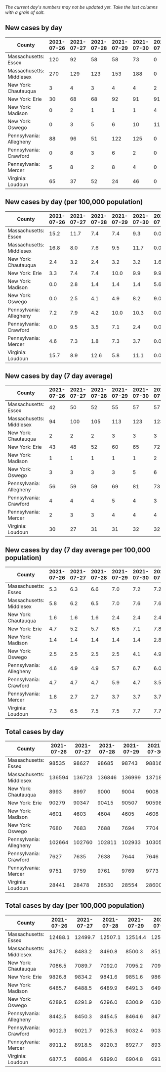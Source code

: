 _The current day's numbers may not be updated yet. Take the last columns with a grain of salt._
## New cases by day

| County | 2021-07-26 | 2021-07-27 | 2021-07-28 | 2021-07-29 | 2021-07-30 | 2021-07-31 | 2021-08-01 |
| --- | --- | --- | --- | --- | --- | --- | --- |
| Massachusetts: Essex | 120 | 92 | 58 | 58 | 73 | 0 | 0 |
| Massachusetts: Middlesex | 270 | 129 | 123 | 153 | 188 | 0 | 0 |
| New York: Chautauqua | 3 | 4 | 3 | 4 | 4 | 2 | 4 |
| New York: Erie | 30 | 68 | 68 | 92 | 91 | 91 | 94 |
| New York: Madison | 0 | 2 | 1 | 1 | 1 | 4 | 2 |
| New York: Oswego | 0 | 3 | 5 | 6 | 10 | 11 | 5 |
| Pennsylvania: Allegheny | 88 | 96 | 51 | 122 | 125 | 0 | 229 |
| Pennsylvania: Crawford | 0 | 8 | 3 | 6 | 2 | 0 | 19 |
| Pennsylvania: Mercer | 5 | 8 | 2 | 8 | 4 | 0 | 13 |
| Virginia: Loudoun | 65 | 37 | 52 | 24 | 46 | 0 | 0 |

## New cases by day (per 100,000 population)

| County | 2021-07-26 | 2021-07-27 | 2021-07-28 | 2021-07-29 | 2021-07-30 | 2021-07-31 | 2021-08-01 |
| --- | --- | --- | --- | --- | --- | --- | --- |
| Massachusetts: Essex | 15.2 | 11.7 | 7.4 | 7.4 | 9.3 | 0.0 | 0.0 |
| Massachusetts: Middlesex | 16.8 | 8.0 | 7.6 | 9.5 | 11.7 | 0.0 | 0.0 |
| New York: Chautauqua | 2.4 | 3.2 | 2.4 | 3.2 | 3.2 | 1.6 | 3.2 |
| New York: Erie | 3.3 | 7.4 | 7.4 | 10.0 | 9.9 | 9.9 | 10.2 |
| New York: Madison | 0.0 | 2.8 | 1.4 | 1.4 | 1.4 | 5.6 | 2.8 |
| New York: Oswego | 0.0 | 2.5 | 4.1 | 4.9 | 8.2 | 9.0 | 4.1 |
| Pennsylvania: Allegheny | 7.2 | 7.9 | 4.2 | 10.0 | 10.3 | 0.0 | 18.8 |
| Pennsylvania: Crawford | 0.0 | 9.5 | 3.5 | 7.1 | 2.4 | 0.0 | 22.5 |
| Pennsylvania: Mercer | 4.6 | 7.3 | 1.8 | 7.3 | 3.7 | 0.0 | 11.9 |
| Virginia: Loudoun | 15.7 | 8.9 | 12.6 | 5.8 | 11.1 | 0.0 | 0.0 |

## New cases by day (7 day average)

| County | 2021-07-26 | 2021-07-27 | 2021-07-28 | 2021-07-29 | 2021-07-30 | 2021-07-31 | 2021-08-01 |
| --- | --- | --- | --- | --- | --- | --- | --- |
| Massachusetts: Essex | 42 | 50 | 52 | 55 | 57 | 57 | 57 |
| Massachusetts: Middlesex | 94 | 100 | 105 | 113 | 123 | 123 | 123 |
| New York: Chautauqua | 2 | 2 | 2 | 3 | 3 | 3 | 3 |
| New York: Erie | 43 | 48 | 52 | 60 | 65 | 72 | 76 |
| New York: Madison | 1 | 1 | 1 | 1 | 1 | 2 | 2 |
| New York: Oswego | 3 | 3 | 3 | 3 | 5 | 6 | 6 |
| Pennsylvania: Allegheny | 56 | 59 | 59 | 69 | 81 | 73 | 102 |
| Pennsylvania: Crawford | 4 | 4 | 4 | 5 | 4 | 3 | 5 |
| Pennsylvania: Mercer | 2 | 3 | 3 | 4 | 4 | 4 | 6 |
| Virginia: Loudoun | 30 | 27 | 31 | 31 | 32 | 32 | 32 |

## New cases by day (7 day average per 100,000 population)

| County | 2021-07-26 | 2021-07-27 | 2021-07-28 | 2021-07-29 | 2021-07-30 | 2021-07-31 | 2021-08-01 |
| --- | --- | --- | --- | --- | --- | --- | --- |
| Massachusetts: Essex | 5.3 | 6.3 | 6.6 | 7.0 | 7.2 | 7.2 | 7.2 |
| Massachusetts: Middlesex | 5.8 | 6.2 | 6.5 | 7.0 | 7.6 | 7.6 | 7.6 |
| New York: Chautauqua | 1.6 | 1.6 | 1.6 | 2.4 | 2.4 | 2.4 | 2.4 |
| New York: Erie | 4.7 | 5.2 | 5.7 | 6.5 | 7.1 | 7.8 | 8.3 |
| New York: Madison | 1.4 | 1.4 | 1.4 | 1.4 | 1.4 | 2.8 | 2.8 |
| New York: Oswego | 2.5 | 2.5 | 2.5 | 2.5 | 4.1 | 4.9 | 4.9 |
| Pennsylvania: Allegheny | 4.6 | 4.9 | 4.9 | 5.7 | 6.7 | 6.0 | 8.4 |
| Pennsylvania: Crawford | 4.7 | 4.7 | 4.7 | 5.9 | 4.7 | 3.5 | 5.9 |
| Pennsylvania: Mercer | 1.8 | 2.7 | 2.7 | 3.7 | 3.7 | 3.7 | 5.5 |
| Virginia: Loudoun | 7.3 | 6.5 | 7.5 | 7.5 | 7.7 | 7.7 | 7.7 |

## Total cases by day

| County | 2021-07-26 | 2021-07-27 | 2021-07-28 | 2021-07-29 | 2021-07-30 | 2021-07-31 | 2021-08-01 |
| --- | --- | --- | --- | --- | --- | --- | --- |
| Massachusetts: Essex | 98535 | 98627 | 98685 | 98743 | 98816 | 98816 | 98816 |
| Massachusetts: Middlesex | 136594 | 136723 | 136846 | 136999 | 137187 | 137187 | 137187 |
| New York: Chautauqua | 8993 | 8997 | 9000 | 9004 | 9008 | 9010 | 9014 |
| New York: Erie | 90279 | 90347 | 90415 | 90507 | 90598 | 90689 | 90783 |
| New York: Madison | 4601 | 4603 | 4604 | 4605 | 4606 | 4610 | 4612 |
| New York: Oswego | 7680 | 7683 | 7688 | 7694 | 7704 | 7715 | 7720 |
| Pennsylvania: Allegheny | 102664 | 102760 | 102811 | 102933 | 103058 | 103058 | 103287 |
| Pennsylvania: Crawford | 7627 | 7635 | 7638 | 7644 | 7646 | 7646 | 7665 |
| Pennsylvania: Mercer | 9751 | 9759 | 9761 | 9769 | 9773 | 9773 | 9786 |
| Virginia: Loudoun | 28441 | 28478 | 28530 | 28554 | 28600 | 28600 | 28600 |

## Total cases by day (per 100,000 population)

| County | 2021-07-26 | 2021-07-27 | 2021-07-28 | 2021-07-29 | 2021-07-30 | 2021-07-31 | 2021-08-01 |
| --- | --- | --- | --- | --- | --- | --- | --- |
| Massachusetts: Essex | 12488.1 | 12499.7 | 12507.1 | 12514.4 | 12523.7 | 12523.7 | 12523.7 |
| Massachusetts: Middlesex | 8475.2 | 8483.2 | 8490.8 | 8500.3 | 8511.9 | 8511.9 | 8511.9 |
| New York: Chautauqua | 7086.5 | 7089.7 | 7092.0 | 7095.2 | 7098.3 | 7099.9 | 7103.1 |
| New York: Erie | 9826.8 | 9834.2 | 9841.6 | 9851.6 | 9861.5 | 9871.4 | 9881.7 |
| New York: Madison | 6485.7 | 6488.5 | 6489.9 | 6491.3 | 6492.7 | 6498.4 | 6501.2 |
| New York: Oswego | 6289.5 | 6291.9 | 6296.0 | 6300.9 | 6309.1 | 6318.1 | 6322.2 |
| Pennsylvania: Allegheny | 8442.5 | 8450.3 | 8454.5 | 8464.6 | 8474.9 | 8474.9 | 8493.7 |
| Pennsylvania: Crawford | 9012.3 | 9021.7 | 9025.3 | 9032.4 | 9034.7 | 9034.7 | 9057.2 |
| Pennsylvania: Mercer | 8911.2 | 8918.5 | 8920.3 | 8927.7 | 8931.3 | 8931.3 | 8943.2 |
| Virginia: Loudoun | 6877.5 | 6886.4 | 6899.0 | 6904.8 | 6915.9 | 6915.9 | 6915.9 |

